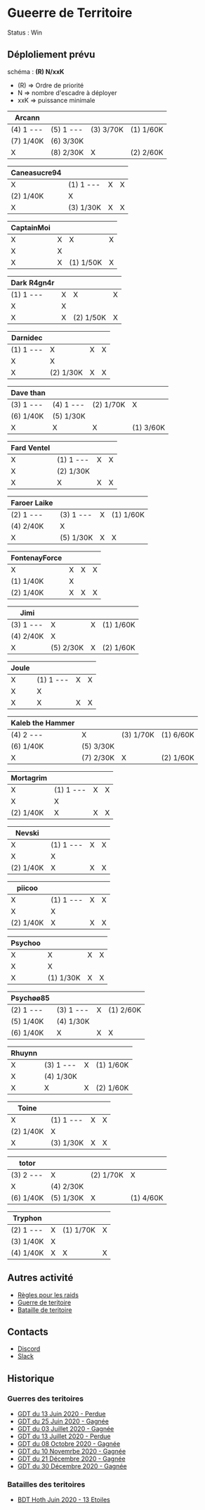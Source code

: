 # Gueerre de Territoire

Status : Win

## Déploliement prévu 

schéma : **(R) N/xxK**

* (R) => Ordre de priorité
* N => nombre d'escadre à déployer
* xxK => puissance minimale


| Arcann | | | |
|---|---|---|---|
| (4) 1 --- | (5) 1 --- | (3) 3/70K | (1) 1/60K
| (7) 1/40K | (6) 3/30K
| X  | (8) 2/30K | X  | (2) 2/60K

| Caneasucre94 | | | |
|---|---|---|---|
| X  | (1) 1 --- | X  | X 
| (2) 1/40K | X 
| X  | (3) 1/30K | X  | X 

| CaptainMoi | | | |
|---|---|---|---|
| X  | X  | X  | X 
| X  | X 
| X  | X  | (1) 1/50K | X 

| Dark R4gn4r | | | |
|---|---|---|---|
| (1) 1 --- | X  | X  | X 
| X  | X 
| X  | X  | (2) 1/50K | X 

| Darnidec | | | |
|---|---|---|---|
| (1) 1 --- | X  | X  | X 
| X  | X 
| X  | (2) 1/30K | X  | X 

| Dave than | | | |
|---|---|---|---|
| (3) 1 --- | (4) 1 --- | (2) 1/70K | X 
| (6) 1/40K | (5) 1/30K
| X  | X  | X  | (1) 3/60K

| Fard Ventel | | | |
|---|---|---|---|
| X  | (1) 1 --- | X  | X 
| X  | (2) 1/30K
| X  | X  | X  | X 

| Faroer Laike | | | |
|---|---|---|---|
| (2) 1 --- | (3) 1 --- | X  | (1) 1/60K
| (4) 2/40K | X 
| X  | (5) 1/30K | X  | X 

| FontenayForce | | | |
|---|---|---|---|
| X  | X  | X  | X 
| (1) 1/40K | X 
| (2) 1/40K | X  | X  | X 

| Jimi | | | |
|---|---|---|---|
| (3) 1 --- | X  | X  | (1) 1/60K
| (4) 2/40K | X 
| X  | (5) 2/30K | X  | (2) 1/60K

| Joule | | | |
|---|---|---|---|
| X  | (1) 1 --- | X  | X 
| X  | X 
| X  | X  | X  | X 

| Kaleb the Hammer | | | |
|---|---|---|---|
| (4) 2 --- | X  | (3) 1/70K | (1) 6/60K
| (6) 1/40K | (5) 3/30K
| X  | (7) 2/30K | X  | (2) 1/60K

| Mortagrim | | | |
|---|---|---|---|
| X  | (1) 1 --- | X  | X 
| X  | X 
| (2) 1/40K | X  | X  | X 

| Nevski | | | |
|---|---|---|---|
| X  | (1) 1 --- | X  | X 
| X  | X 
| (2) 1/40K | X  | X  | X 

| piicoo | | | |
|---|---|---|---|
| X  | (1) 1 --- | X  | X 
| X  | X 
| (2) 1/40K | X  | X  | X 

| Psychoo | | | |
|---|---|---|---|
| X  | X  | X  | X 
| X  | X 
| X  | (1) 1/30K | X  | X 

| Psychøø85 | | | |
|---|---|---|---|
| (2) 1 --- | (3) 1 --- | X  | (1) 2/60K
| (5) 1/40K | (4) 1/30K
| (6) 1/40K | X  | X  | X 

| Rhuynn | | | |
|---|---|---|---|
| X  | (3) 1 --- | X  | (1) 1/60K
| X  | (4) 1/30K
| X  | X  | X  | (2) 1/60K

| Toine | | | |
|---|---|---|---|
| X  | (1) 1 --- | X  | X 
| (2) 1/40K | X 
| X  | (3) 1/30K | X  | X 

| totor | | | |
|---|---|---|---|
| (3) 2 --- | X  | (2) 1/70K | X 
| X  | (4) 2/30K
| (6) 1/40K | (5) 1/30K | X  | (1) 4/60K

| Tryphon | | | |
|---|---|---|---|
| (2) 1 --- | X  | (1) 1/70K | X 
| (3) 1/40K | X 
| (4) 1/40K | X  | X  | X 

##  Autres activité

* [Règles pour les raids](../raids.html)
* [Guerre de teritoire](../gdt.html)
* [Bataille de teritoire](../bdt.html)

## Contacts

* [Discord](https://discord.gg/9ufJHmB)
* [Slack](https://join.slack.com/t/hautconseildelaforce/shared_invite/zt-i06cmx42-kx_A~Fu2youeBDRHMqgvTA)

## Historique

### Guerres des teritoires

* [GDT du 13 Juin 2020 - Perdue](GDT-200613.html)
* [GDT du 25 Juin 2020 - Gagnée](GDT-200613.html)
* [GDT du 03 Juillet 2020 - Gagnée](GDT-200703.html)
* [GDT du 13 Juillet 2020 - Perdue](GDT-200713.html)
* [GDT du 08 Octobre 2020 - Gagnée](GDT-201008.html)
* [GDT du 10 Novemrbe 2020 - Gagnée](GDT-201110.html)
* [GDT du 21 Décembre 2020 - Gagnée](GDT-201221.html)
* [GDT du 30 Décembre 2020 - Gagnée](GDT-201230.html)

### Batailles des teritoires

* [BDT Hoth Juin 2020 - 13 Etoiles](BDT-Hoth-200614.html)

